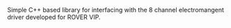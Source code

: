 Simple C++ based library for interfacing with the 8 channel electromangent driver developed for ROVER VIP.
